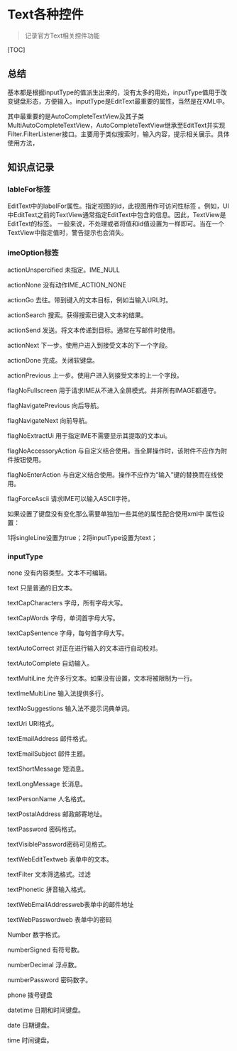 # Text各种控件

> 记录官方Text相关控件功能

[TOC]

## 总结

基本都是根据inputType的值派生出来的，没有太多的用处，inputType值用于改变键盘形态，方便输入。inputType是EditText最重要的属性，当然是在XML中。

其中最重要的是AutoCompleteTextView及其子类MultiAutoCompleteTextView，AutoCompleteTextView继承至EditText并实现Filter.FilterListener接口。主要用于类似搜索时，输入内容，提示相关展示。具体使用方法，

## 知识点记录

### lableFor标签

EditText中的labelFor属性。指定视图的id，此视图用作可访问性标签 。例如，UI中EditText之前的TextView通常指定EditText中包含的信息。因此，TextView是EditText的标签。 一般来说，不处理或者将值和id值设置为一样即可。当在一个TextView中指定值时，警告提示也会消失。

### imeOption标签

actionUnspercified    未指定。IME_NULL

actionNone            没有动作IME_ACTION_NONE

actionGo              去往。带到键入的文本目标，例如当输入URL时。

actionSearch          搜索。获得搜索已键入文本的结果。

actionSend            发送。将文本传递到目标。通常在写邮件时使用。

actionNext            下一步。使用户进入到接受文本的下一个字段。

actionDone            完成。关闭软键盘。

actionPrevious        上一步。使用户进入到接受文本的上一个字段。

flagNoFullscreen      用于请求IME从不进入全屏模式。并非所有IMAGE都遵守。

flagNavigatePrevious  向后导航。

flagNavigateNext      向前导航。

flagNoExtractUi       用于指定IME不需要显示其提取的文本ui。

flagNoAccessoryAction 与自定义结合使用。当全屏操作时，该附件不应作为附件按钮使用。

flagNoEnterAction     与自定义结合使用。操作不应作为“输入”键的替换而在线使用。

flagForceAscii        请求IME可以输入ASCII字符。

如果设置了键盘没有变化那么需要单独加一些其他的属性配合使用xml中 属性设置：

1将singleLine设置为true；2将inputType设置为text；

### inputType

none               没有内容类型。文本不可编辑。

text               只是普通的旧文本。

textCapCharacters  字母，所有字母大写。

textCapWords       字母，单词首字母大写。

textCapSentence    字母，每句首字母大写。

textAutoCorrect    对正在进行输入的文本进行自动校对。

textAutoComplete   自动输入。

textMultiLine      允许多行文本。如果没有设置，文本将被限制为一行。

textImeMultiLine   输入法提供多行。

textNoSuggestions  输入法不提示词典单词。

textUri            URI格式。

textEmailAddress   邮件格式。

textEmailSubject   邮件主题。

textShortMessage   短消息。

textLongMessage    长消息。

textPersonName     人名格式。

textPostalAddress   邮政邮寄地址。

textPassword       密码格式。

textVisiblePassword密码可见格式。

textWebEditTextweb 表单中的文本。

textFilter         文本筛选格式。过滤

textPhonetic       拼音输入格式。

textWebEmailAddressweb表单中的邮件地址

textWebPasswordweb 表单中的密码

Number             数字格式。

numberSigned       有符号数。

numberDecimal      浮点数。

numberPassword     密码数字。

phone              拨号键盘

datetime            日期和时间键盘。

date               日期键盘。

time               时间键盘。